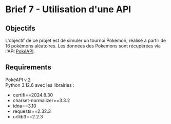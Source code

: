 # Brief 7 - Utilisation d'une API

## Objectifs
L'objectif de ce projet est de simuler un tournoi Pokemon, réalisé à partir de 16 pokémons aléatoires. Les données des Pokemons sont récupérées via l'API [PokéAPI](https://pokeapi.co/).

## Requirements
PokéAPI v.2  
Python 3.12.6 avec les librairies :
* certifi==2024.8.30
* charset-normalizer==3.3.2
* idna==3.10
* requests==2.32.3
* urllib3==2.2.3

##


